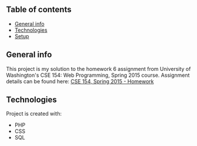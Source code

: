 ## Table of contents
* [General info](#general-info)
* [Technologies](#technologies)
* [Setup](#setup)

## General info
This project is my solution to the homework 6 assignment from University of Washington's CSE 154: Web Programming, Spring 2015 course. Assignment details can be found here:
[CSE 154, Spring 2015 - Homework](https://courses.cs.washington.edu/courses/cse154/15sp/homework.shtml)
	
## Technologies
Project is created with:
* PHP
* CSS
* SQL
